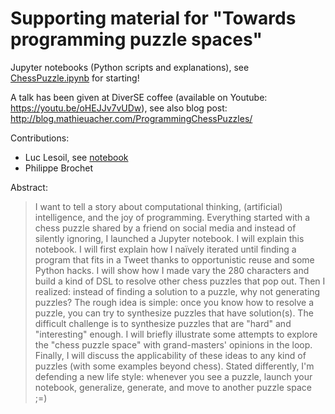# Supporting material for "Towards programming puzzle spaces"

Jupyter notebooks (Python scripts and explanations), see [ChessPuzzle.ipynb](ChessPuzzle.ipynb) for starting!

A talk has been given at DiverSE coffee (available on Youtube: https://youtu.be/oHEJJv7vUDw), see also blog post: http://blog.mathieuacher.com/ProgrammingChessPuzzles/

Contributions: 
 * Luc Lesoil, see [notebook](https://github.com/acherm/progpuzzles/blob/master/Chess%20-%204%20queens%201%20bishop.ipynb)
 * Philippe Brochet 

Abstract:
> I want to tell a story about computational thinking, (artificial) intelligence, and the joy of programming.
> Everything started with a chess puzzle shared by a friend on social media and instead of silently ignoring, I launched a Jupyter notebook.
> I will explain this notebook. I will first explain how I naïvely iterated until finding a program that fits in a Tweet thanks to opportunistic reuse and some Python hacks.
> I will show how I made vary the 280 characters and build a kind of DSL to resolve other chess puzzles that pop out.
> Then I realized: instead of finding a solution to a puzzle, why not generating puzzles?
> The rough idea is simple: once you know how to resolve a puzzle, you can try to synthesize puzzles that have solution(s).
> The difficult challenge is to synthesize puzzles that are "hard" and "interesting" enough.
> I will briefly illustrate some attempts to explore the "chess puzzle space" with grand-masters' opinions in the loop.
> Finally, I will discuss the applicability of these ideas to any kind of puzzles (with some examples beyond chess).
> Stated differently, I'm defending a new life style: whenever you see a puzzle, launch your notebook, generalize, generate, and move to another puzzle space ;=)
